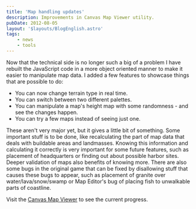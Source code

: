 ```yaml
---
title: 'Map handling updates'
description: Improvements in Canvas Map Viewer utility.
pubDate: 2012-08-05
layout: '$layouts/BlogEnglish.astro'
tags:
    - news
    - tools
---
```


Now that the technical side is no longer such a big of a problem I have rebuilt the JavaScript code in a more object oriented manner to make it easier to manipulate map data. I added a few features to showcase things that are possible to do:

-   You can now change terrain type in real time.
-   You can switch between two different palettes.
-   You can manipulate a map's height map with some randomness - and see the changes happen.
-   You can try a few maps instead of seeing just one.

These aren't very major yet, but it gives a little bit of something. Some important stuff is to be done, like recalculating the part of map data that deals with buildable areas and landmasses. Knowing this information and calculating it correctly is very important for some future features, such as placement of headquarters or finding out about possible harbor sites. Deeper validation of maps also benefits of knowing more. There are also some bugs in the original game that can be fixed by disallowing stuff that causes these bugs to appear, such as placement of granite over water/lava/snow/swamp or Map Editor's bug of placing fish to unwalkable parts of coastline.

Visit the [Canvas Map Viewer](/canvas/) to see the current progress.
